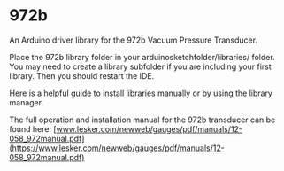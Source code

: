 # 972b
An Arduino driver library for the 972b Vacuum Pressure Transducer. 

Place the 972b library folder in your arduinosketchfolder/libraries/ folder. You may need to create a library subfolder if you are including your first library. Then you should restart the IDE.

Here is a helpful [guide](https://learn.adafruit.com/adafruit-all-about-arduino-libraries-install-use/how-to-install-a-library) to install libraries manually or by using the library manager.

The full operation and installation manual for the 972b transducer can be found here: [www.lesker.com/newweb/gauges/pdf/manuals/12-058_972manual.pdf](https://www.lesker.com/newweb/gauges/pdf/manuals/12-058_972manual.pdf)
